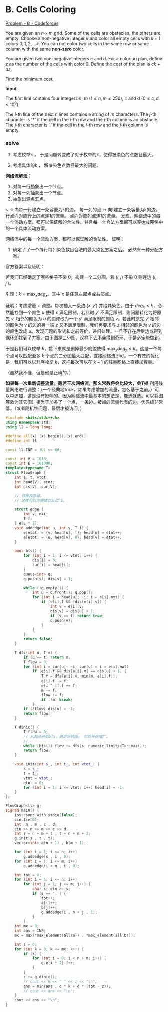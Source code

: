 # B. Cells Coloring

[Problem - B - Codeforces](https://codeforces.com/gym/104077/problem/B)

You are given an $n \times m$ grid. Some of the cells are obstacles, the others are empty. Choose a non-negative integer $k$ and color all empty cells with $k+1$ colors $0, 1, 2, \ldots k$. You can not color two cells in the same row or same column with the same **non-zero** color.

You are given two non-negative integers $c$ and $d$. For a coloring plan, define $z$ as the number of the cells with color $0$. Define the cost of the plan is $ck+dz$.

Find the minimum cost.

**Input**

The first line contains four integers $n$, $m$ ($1\leq n, m\leq 250$), $c$ and $d$ ($0\leq c, d\leq 10 ^ 9$).

The $i$\-th line of the next $n$ lines contains a string of $m$ characters. The $j$\-th character is '\*' if the cell in the $i$\-th row and the $j$\-th column is an obstacle. The $j$\-th character is '.' if the cell in the $i$\-th row and the $j$\-th column is empty.

### solve

1. 考虑枚举k ， 于是问题转变成了对于枚举的k，使得被染色的点数目最大。

2. 考虑具体的k ， 解决染色点数目最大的问题。

**网络流解法：**

1. 对每一行抽象出一个节点。
2. 对每一列抽象出一个节点。
3. 抽象出源点汇点。

s -> 向每一行建立一条容量为k的边。
每一列的点 -> 向t建立一条容量为k的边。
行点向对应行上的点连1的流量。
点向对应列点连1的流量。
发现，网络流中的每一个流动方案，都可以保证解的合法性。并且每一个合法方案都可以表达成网络中的一个具体流动方案。

网络流中的每一个流动方案，都可以保证解的合法性。
证明：
1. 确定了了一个每行每列染色数目合法的最大染色方案之后。
   必然有一种分配方案。

官方答案以及证明：

若我们已经确定了哪些格子不染 $0$，构建一个二分图，若 $(i,j)$ 不染 $0$ 则连边 $(i,j')$。

引理：$k=\max_x deg_x$。其中 $x$ 是任意左部点或右部点。

证明：考虑增量 + 调整。每次插入一条边 $(x,y')$ 并给其染色，由于 $deg_x\leq k$，必然能找到一个颜色 $u$ 使得 $x$ 满足限制。若此时 $y'$ 不满足限制，则问题转化为将原先 $y'$ 相邻的颜色为 $u$ 的边修改为一个 $y'$ 满足限制的颜色 $v$。若此时原先 $y'$ 相邻的颜色为 $v$ 的边的另一端 $z$ 又不满足限制，我们再要求与 $z$ 相邻的颜色为 $v$ 的边的颜色改成 $u$。发现问题的形式和之前等价，递归处理。一旦不存在后继边或得到偶环即找到了方案。由于图是二分图，这样下去不会得到奇环，于是必定能做到。

于是我们可以枚举 $k$，接下来就是删掉最少的边使得 $\max_x deg_x\leq k$。这是一个每个点可以匹配至多 $k$ 个点的二分图最大匹配，直接网络流即可。一个有效的优化是，我们可以以升序枚举 $k$，这样每次可以在 $k-1$ 的残量网络上直接加容量。

（虽然我不懂，但是他是正确的。）

**如果每一次重新调整流量。跑若干次网络流，那么常数将会比较大，会T掉**
利用残量网络进行调整：（一个经典地trick。如果考虑增加的流量，怎么基于之前。）可以中途加，这是没有影响的。因为网络流中最基本的想法是，能选就选。可以将图等效为其它图）相当于加多了一个点，一条边。被加的流量代表的边，优先级非常低。（或者随机性问题，最后才被访问。）

```cpp
#include <bits/stdc++.h>
using namespace std;
using ll = long long;

#define all(x) (x).begin(),(x).end()
#define int ll

const ll INF = 1LL << 60;

const int V = 1010;
const int E = 101000;
template<typename T>
struct FlowGraph {
	int s, t, vtot;
	int head[V], etot;
	int dis[V], cur[V];

	// 邻接表存储。
	// 这样可以方便建立反边^1。

	struct edge {
		int v, nxt;
		T f;
	} e[E * 2];
	void addedge(int u, int v, T f) {
		e[etot] = {v, head[u], f}; head[u] = etot++;
		e[etot] = {u, head[v], 0}; head[v] = etot++;
	}

	bool bfs() {
		for (int i = 1; i <= vtot; i++) {
			dis[i] = 0;
			cur[i] = head[i];
		}
		queue<int> q;
		q.push(s); dis[s] = 1;

		while (!q.empty()) {
			int u = q.front(); q.pop();
			for (int i = head[u]; ~i; i = e[i].nxt) {
				if (e[i].f && !dis[e[i].v]) {
					int v = e[i].v;
					dis[v] = dis[u] + 1;
					if (v == t) return true;
					q.push(v);
				}
			}
		}
		return false;
	}

	T dfs(int u, T m) {
		if (u == t) return m;
		T flow = 0;
		for (int i = cur[u]; ~i; cur[u] = i = e[i].nxt)
			if (e[i].f && dis[e[i].v] == dis[u] + 1) {
				T f = dfs(e[i].v, min(m, e[i].f));
				e[i].f -= f;
				e[i ^ 1].f += f;
				m -= f;
				flow += f;
				if (!m) break;
			}
		if (!flow) dis[u] = -1;
		return flow;
	}

	T dinic() {
		T flow = 0;
		// 从起点开始bfs，确定分层图。 然后开始增广。
		//
		while (bfs()) flow += dfs(s, numeric_limits<T>::max());
		return flow;
	}

	void init(int s_, int t_, int vtot_) {
		s = s_;
		t = t_;
		vtot = vtot_;
		etot = 0;
		for (int i = 1; i <= vtot; i++) head[i] = -1;
	}
};

FlowGraph<ll> g;
signed main() {
	ios::sync_with_stdio(false);
	cin.tie(0);
	int  n , m , c , d;
	cin >> n >> m >> c >> d;
	int s = n + m + 1 , t = n + m + 2;
	g.init(s , t , t);
	vector<int> a(n + 1) , b(m + 1);

	for (int i = 1; i <= n; i++)
		g.addedge(s , i , 0);
	for (int i = 1; i <= m; i++)
		g.addedge(i + n , t , 0);

	int tot = 0;
	for (int i = 1; i <= n; i++)
		for (int j = 1; j <= m; j++) {
			char s; cin >> s;
			if (s == '.') {
				tot++;
				a[i]++;
				b[j]++;
				g.addedge(i , n + j , 1);
			}
		}
	int mx = 0;
	int ans = INF;
	mx = max(*max_element(all(a)) , *max_element(all(b)));

	int z = 0;
	for (int k = 0; k <= mx; k++) {
		if (k) {
			for (int i = 0; i < n + m; i++) {
				g.e[i * 2].f++;
			}
		}
		z += g.dinic();
		// cout << k << " " << z << "\n";
		ans = min(ans , c * k + d * (tot - z));
		// cout << ans << "\n";
	}
	cout << ans << "\n";
}
```









